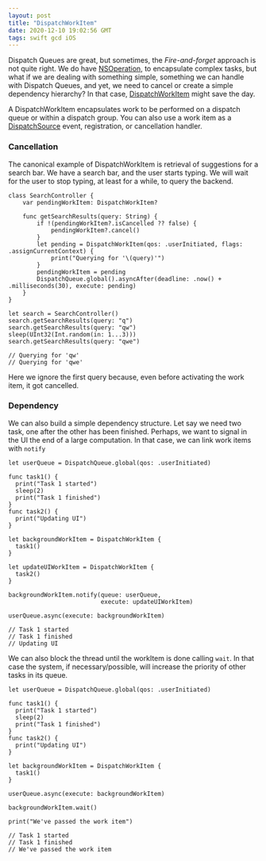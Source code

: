 ```yaml
---
layout: post
title: "DispatchWorkItem"
date: 2020-12-10 19:02:56 GMT
tags: swift gcd iOS
---
```


Dispatch Queues are great, but sometimes, the *Fire-and-forget* approach is not quite right. We do have [NSOperation](https://developer.apple.com/documentation/foundation/nsoperation), to encapsulate complex tasks, but what if we are dealing with something simple, something we can handle with Dispatch Queues, and yet, we need to cancel or create a simple dependency hierarchy? In that case, [DispatchWorkItem](https://developer.apple.com/documentation/dispatch/dispatchworkitem) might save the day. 

A DispatchWorkItem encapsulates work to be performed on a dispatch queue or within a dispatch group. You can also use a work item as a [DispatchSource](https://developer.apple.com/documentation/dispatch/dispatchsource) event, registration, or cancellation handler.

### Cancellation 
The canonical example of DispatchWorkItem is retrieval of suggestions for a search bar. We have a search bar, and the user starts typing. We will wait for the user to stop typing, at least for a while, to query the backend. 

```
class SearchController {
    var pendingWorkItem: DispatchWorkItem?
    
    func getSearchResults(query: String) {
        if !(pendingWorkItem?.isCancelled ?? false) {
            pendingWorkItem?.cancel()
        }
        let pending = DispatchWorkItem(qos: .userInitiated, flags: .assignCurrentContext) {
            print("Querying for '\(query)'")
        }
        pendingWorkItem = pending
        DispatchQueue.global().asyncAfter(deadline: .now() + .milliseconds(30), execute: pending)
    }
}

let search = SearchController()
search.getSearchResults(query: "q")
search.getSearchResults(query: "qw")
sleep(UInt32(Int.random(in: 1...3)))
search.getSearchResults(query: "qwe")

// Querying for 'qw'
// Querying for 'qwe'

```

Here we ignore the first query because, even before activating the work item, it got cancelled. 

### Dependency
We can also build a simple dependency structure. Let say we need two task, one after the other has been finished. Perhaps, we want to signal in the UI the end of a large computation. In that case, we can link work items with `notify` 

```
let userQueue = DispatchQueue.global(qos: .userInitiated)

func task1() {
  print("Task 1 started")
  sleep(2)
  print("Task 1 finished")
}
func task2() {
  print("Updating UI")
}

let backgroundWorkItem = DispatchWorkItem {
  task1()
}

let updateUIWorkItem = DispatchWorkItem {
  task2()
}

backgroundWorkItem.notify(queue: userQueue,
                          execute: updateUIWorkItem)

userQueue.async(execute: backgroundWorkItem)

// Task 1 started
// Task 1 finished
// Updating UI
```
 
We can also block the thread until the workItem is done calling `wait`. In that case the system, if necessary/possible, will increase the priority of other tasks in its queue.

```
let userQueue = DispatchQueue.global(qos: .userInitiated)

func task1() {
  print("Task 1 started")
  sleep(2)
  print("Task 1 finished")
}
func task2() {
  print("Updating UI")
}

let backgroundWorkItem = DispatchWorkItem {
  task1()
}

userQueue.async(execute: backgroundWorkItem)

backgroundWorkItem.wait()

print("We've passed the work item")

// Task 1 started
// Task 1 finished
// We've passed the work item

```
